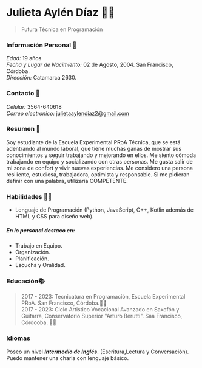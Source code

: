 # Julieta Aylén Díaz 👩‍💻
> Futura Técnica en Programación
### Información Personal 📑
*Edad:* 19 años <br>
*Fecha y Lugar de Nacimiento:* 02 de Agosto, 2004. San Francisco, Córdoba. <br>
*Dirección:* Catamarca 2630. <br>
### Contacto 📱
*Celular:* 3564-640618<br>
*Correo electronico:* julietaaylendiaz2@gmail.com
### Resumen 💪
Soy estudiante de la Escuela Experimental PRoA Técnica, que se está adentrando al mundo laboral, que tiene muchas ganas de  mostrar sus conocimientos y seguir trabajando y mejorando en ellos. 
Me siento cómoda trabajando en equipo y socializando con otras personas. Me gusta salir de mi zona de confort  y vivir nuevas experiencias.
Me considero una persona resiliente, estudiosa, trabajadora, optimista y responsable. Si me pidieran definir con una palabra, utilizaría COMPETENTE. 
### Habilidades 💁‍♀️
- Lenguaje de Programación (Python, JavaScript, C++, Kotlin además de HTML y CSS para diseño web).<br>
##### *En lo personal destaco en:*
- Trabajo en Equipo.
- Organización.
- Planificación.
- Escucha y Oralidad. 
### Educación📚
> 2017 - 2023: Tecnicatura en Programación, Escuela Experimental PRoA. San Francisco, Córdoba.👩‍💻 <br>
> 2017 - 2023: Ciclo Artistico Vocacional Avanzado en Saxofón y Guitarra, Conservatorio Superior "Arturo Berutti". Saa Francisco, Córdooba. 🎷🎸
### Idiomas
Poseo un nivel **_Intermedio de Inglés_**. (Escritura,Lectura y Conversación). Puedo mantener una charla con lenguaje básico.

